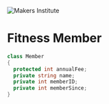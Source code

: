 ![Makers Institute](https://makersinstitute.id/img/logo-makersinstitute.png)

# Fitness Member

```cs
class Member
{
  protected int annualFee;
  private string name;
  private int memberID;
  private int memberSince;
}
```
